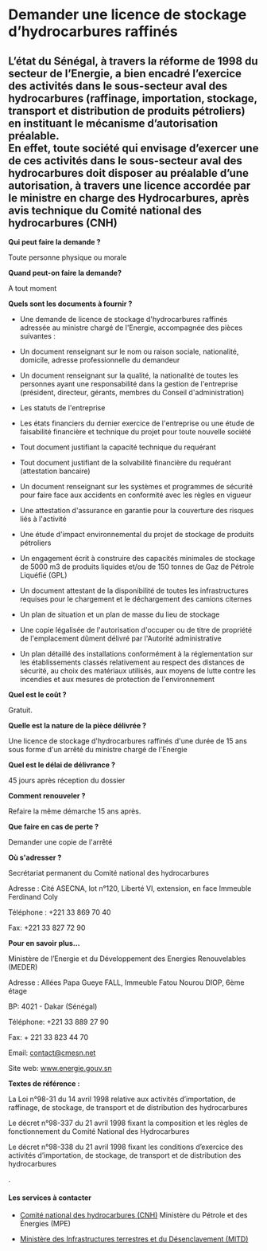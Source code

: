 # Demander une licence de stockage d’hydrocarbures raffinés

L’état du Sénégal, à travers la réforme de 1998 du secteur de l’Energie, a bien encadré l’exercice des activités dans le sous-secteur aval des hydrocarbures (raffinage, importation, stockage, transport et distribution de produits pétroliers) en instituant le mécanisme d’autorisation préalable.  
En effet, toute société qui envisage d’exercer une de ces activités dans le sous-secteur aval des hydrocarbures doit disposer au préalable d’une autorisation, à travers une licence accordée par le ministre en charge des Hydrocarbures, après avis technique du Comité national des hydrocarbures (CNH)
-------------------------------------------------------------------------------------------------------------------------------------------------------------------------------------------------------------------------------------------------------------------------------------------------------------------------------------------------------------------------------------------------------------------------------------------------------------------------------------------------------------------------------------------------------------------------------------------------------------------

**Qui peut faire la demande ?**

Toute personne physique ou morale

**Quand peut-on faire la demande?**

A tout moment

**Quels sont les documents à fournir ?**

*   Une demande de licence de stockage d'hydrocarbures raffinés adressée au ministre chargé de l'Energie, accompagnée des pièces suivantes :
*   Un document renseignant sur le nom ou raison sociale, nationalité, domicile, adresse professionnelle du demandeur 
*   Un document renseignant sur la qualité, la nationalité de toutes les personnes ayant une responsabilité dans la gestion de l'entreprise (président, directeur, gérants, membres du Conseil d'administration) 
*   Les statuts de l'entreprise 
*   Les états financiers du dernier exercice de l'entreprise ou une étude de faisabilité financière et technique du projet pour toute nouvelle société
*   Tout document justifiant la capacité technique du requérant 
*   Tout document justifiant de la solvabilité financière du requérant (attestation bancaire) 
*   Un document renseignant sur les systèmes et programmes de sécurité pour faire face aux accidents en conformité avec les règles en vigueur  
    
*   Une attestation d'assurance en garantie pour la couverture des risques liés à l'activité 
*   Une étude d'impact environnemental du projet de stockage de produits pétroliers
*   Un engagement écrit à construire des capacités minimales de stockage de 5000 m3 de produits liquides et/ou de 150 tonnes de Gaz de Pétrole Liquéfié (GPL) 
*   Un document attestant de la disponibilité de toutes les infrastructures requises pour le chargement et le déchargement des camions citernes 
*   Un plan de situation et un plan de masse du lieu de stockage 
*   Une copie légalisée de l'autorisation d'occuper ou de titre de propriété de l'emplacement dûment délivré par l'Autorité administrative 
*   Un plan détaillé des installations conformément à la réglementation sur les établissements classés relativement au respect des distances de sécurité, au choix des matériaux utilisés, aux moyens de lutte contre les incendies et aux mesures de protection de l'environnement

**Quel est le coût ?**

Gratuit.

**Quelle est la nature de la pièce délivrée ?**

Une licence de stockage d'hydrocarbures raffinés d'une durée de 15 ans sous forme d'un arrêté du ministre chargé de l'Energie

**Quel est le délai de délivrance ?**

45 jours après réception du dossier

**Comment renouveler ?**

Refaire la même démarche 15 ans après.

**Que faire en cas de perte ?**

Demander une copie de l'arrêté

**Où s'adresser ?**        

Secrétariat permanent du Comité national des hydrocarbures

Adresse : Cité ASECNA, lot n°120, Liberté VI, extension, en face Immeuble Ferdinand Coly

Téléphone : +221 33 869 70 40  

Fax: +221 33 827 72 90

**Pour en savoir plus...** 

Ministère de l’Energie et du Développement des Energies Renouvelables (MEDER)

Adresse : Allées Papa Gueye FALL, Immeuble Fatou Nourou DIOP, 6ème étage   

BP: 4021 - Dakar (Sénégal)

Téléphone: +221 33 889 27 90     

Fax: + 221 33 823 44 70

Email: [contact@cmesn.net](../../../services/contactcmesnnet.md) 

Site web: www.energie.gouv.sn

**Textes de référence :**

La Loi n°98-31 du 14 avril 1998 relative aux activités d’importation, de raffinage, de stockage, de transport et de distribution des hydrocarbures 

Le décret n°98-337 du 21 avril 1998 fixant la composition et les règles de fonctionnement du Comité National des Hydrocarbures

Le décret n°98-338 du 21 avril 1998 fixant les conditions d’exercice des activités d’importation, de stockage, de transport et de distribution des hydrocarbures

.

#### Les services à contacter

*   [Comité national des hydrocarbures (CNH)](../../../services/comite-national-des-hydrocarbures-cnh.md) Ministère du Pétrole et des Énergies (MPE)  
    
*   [Ministère des Infrastructures terrestres et du Désenclavement (MITD)](../../../services/ministere-des-infrastructures-terrestres-et-du-desenclavement-mitd.md)